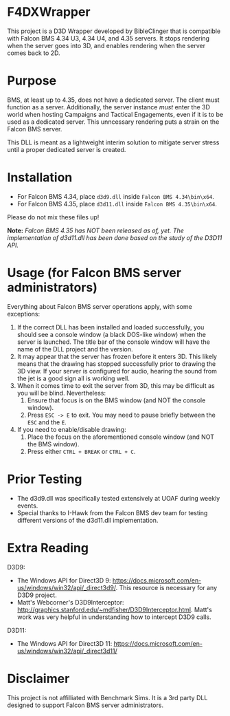 # F4DXWrapper
This project is a D3D Wrapper developed by BibleClinger that is compatible with Falcon BMS 4.34 U3, 4.34 U4, and 4.35 servers. It stops rendering when the server goes into 3D, and enables rendering when the server comes back to 2D.

# Purpose

BMS, at least up to 4.35, does not have a dedicated server. The client must function as a server. Additionally, the server instance *must* enter the 3D world when hosting Campaigns and Tactical Engagements, even if it is to be used as a dedicated server. This unncessary rendering puts a strain on the Falcon BMS server.

This DLL is meant as a lightweight interim solution to mitigate server stress until a proper dedicated server is created.

# Installation

- For Falcon BMS 4.34, place `d3d9.dll` inside `Falcon BMS 4.34\bin\x64`.
- For Falcon BMS 4.35, place `d3d11.dll` inside `Falcon BMS 4.35\bin\x64`.

Please do not mix these files up!

**Note:** *Falcon BMS 4.35 has NOT been released as of, yet. The implementation of d3d11.dll has been done based on the study of the D3D11 API.*

# Usage (for Falcon BMS server administrators)

Everything about Falcon BMS server operations apply, with some exceptions:

1. If the correct DLL has been installed and loaded successfully, you should see a console window (a black DOS-like window) when the server is launched. The title bar of the console window will have the name of the DLL project and the version.
1. It may appear that the server has frozen before it enters 3D. This likely means that the drawing has stopped successfully prior to drawing the 3D view. If your server is configured for audio, hearing the sound from the jet is a good sign all is working well.
1. When it comes time to exit the server from 3D, this may be difficult as you will be blind. Nevertheless:
   1. Ensure that focus is on the BMS window (and NOT the console window).
   1. Press `ESC -> E` to exit. You may need to pause briefly between the `ESC` and the `E`.
1. If you need to enable/disable drawing:
   1. Place the focus on the aforementioned console window (and NOT the BMS window).
   1. Press either `CTRL + BREAK` or `CTRL + C`.

# Prior Testing

- The d3d9.dll was specifically tested extensively at UOAF during weekly events.
- Special thanks to I-Hawk from the Falcon BMS dev team for testing different versions of the d3d11.dll implementation.

# Extra Reading

D3D9:
* The Windows API for Direct3D 9: https://docs.microsoft.com/en-us/windows/win32/api/_direct3d9/. This resource is necessary for any D3D9 project.
* Matt's Webcorner's D3D9Interceptor: http://graphics.stanford.edu/~mdfisher/D3D9Interceptor.html. Matt's work was very helpful in understanding how to intercept D3D9 calls.

D3D11:
* The Windows API for Direct3D 11: https://docs.microsoft.com/en-us/windows/win32/api/_direct3d11/

# Disclaimer

This project is not affilliated with Benchmark Sims. It is a 3rd party DLL designed to support Falcon BMS server administrators.
